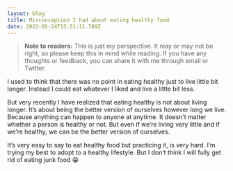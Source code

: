 ```yaml
---
layout: blog
title: Misconception I had about eating healthy food
date: 2022-05-24T15:51:11.789Z
---
```

> **Note to readers:** This is just my perspective. It may or may not be right, so please keep this in mind while reading. If you have any thoughts or feedback, you can share it with me through email or Twitter.

I used to think that there was no point in eating healthy just to live little bit longer. Instead I could eat whatever I liked and live a little bit less. 

But very recently I have realized that eating healthy is not about living longer. It’s about being the better version of ourselves however long we live. Because anything can happen to anyone at anytime. It doesn’t matter whether a person is healthy or not. But even if we’re living very little and if we’re healthy, we can be the better version of ourselves.

It’s very easy to say to eat healthy food but practicing it, is very hard. I’m trying my best to adopt to a healthy lifestyle. But I don’t think I will fully get rid of eating junk food 😁